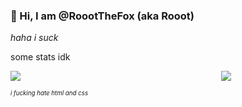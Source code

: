 ### 🌸 Hi, I am @RoootTheFox (aka Rooot)

*haha i suck*

some stats idk
<div style="width: 70%;">
<img src="https://github-readme-stats.vercel.app/api?username=RoootTheFox&show_icons=true&include_all_commits=true&count_private=true&bg_color=00000000&hide_border=true"/>
<img align="right" src="https://github-readme-stats.vercel.app/api/top-langs/?username=RoootTheFox&cache_seconds=7777&layout=compact&bg_color=00000000&hide_border=true&card_width=240"/>
<div>

<sub><sub>*i fucking hate html and css*</sub></sub>
<!-- why does this tag not work
<bottom>uwu</bottom>
-->
